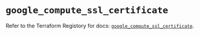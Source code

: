 # `google_compute_ssl_certificate`

Refer to the Terraform Registory for docs: [`google_compute_ssl_certificate`](https://www.terraform.io/docs/providers/google-beta/r/google_compute_ssl_certificate).
